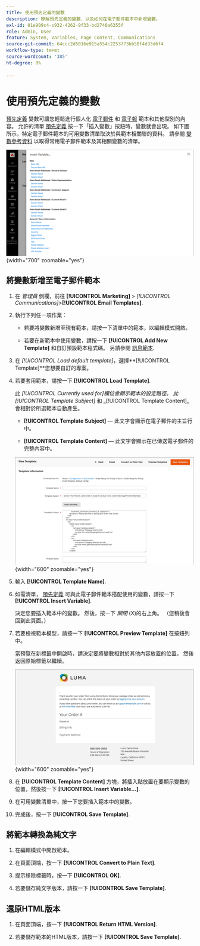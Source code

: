 ```yaml
---
title: 使用預先定義的變數
description: 瞭解預先定義的變數，以及如何在電子郵件範本中新增變數。
exl-id: 01e909c4-c932-4262-9f33-bd2740a6355f
role: Admin, User
feature: System, Variables, Page Content, Communications
source-git-commit: 64ccc2d5016e915a554c2253773bb50f4d33d6f4
workflow-type: tm+mt
source-wordcount: '385'
ht-degree: 0%

---
```


# 使用預先定義的變數

[預先定義](variables-predefined.md) 變數可讓您輕鬆進行個人化 [電子郵件](email-templates.md) 和 [電子報](../merchandising-promotions/newsletters.md) 範本和其他型別的內容。 允許的清單 [預先定義](variables-predefined.md) 按一下「插入變數」按鈕時，變數就會出現。 如下圖所示，特定電子郵件範本的可用變數清單取決於與範本相關聯的資料。 請參閱 [變數參考資料](variables-reference.md) 以取得常用電子郵件範本及其相關變數的清單。

![預先定義的電子郵件範本變數](./assets/email-template-new-pickup-order-predefined-variables.png){width="700" zoomable="yes"}

## 將變數新增至電子郵件範本

1. 在 _管理員_ 側欄，前往 **[!UICONTROL Marketing]** > _[!UICONTROL Communications]_>**[!UICONTROL Email Templates]**.

1. 執行下列任一項作業：

   - 若要將變數新增至現有範本，請按一下清單中的範本，以編輯模式開啟。

   - 若要在新範本中使用變數，請按一下 **[!UICONTROL Add New Template]** 和自訂預設範本程式碼。 另請參閱 [訊息範本](email-template-custom.md#message-templates).

1. 在 _[!UICONTROL Load default template]_，選擇&#x200B;**[!UICONTROL Template]**您想要自訂的專案。

1. 若要套用範本，請按一下 **[!UICONTROL Load Template]**.

   此 _[!UICONTROL Currently used for]_欄位會顯示範本的設定路徑。 此_[!UICONTROL Template Subject]_ 和 _[!UICONTROL Template Content]_會相對於所選範本自動產生。

   - **[!UICONTROL Template Subject]**  — 此文字會顯示在電子郵件的主旨行中。

   - **[!UICONTROL Template Content]**  — 此文字會顯示在已傳送電子郵件的完整內容中。

   ![電子郵件範本內容](./assets/email-template-content.png){width="600" zoomable="yes"}

1. 輸入 **[!UICONTROL Template Name]**.

1. 如需清單， [預先定義](variables-predefined.md) 可與此電子郵件範本搭配使用的變數，請按一下 **[!UICONTROL Insert Variable]**.

   決定您要插入範本中的變數。 然後，按一下 _關閉_ (X)的右上角。 （您稍後會回到此頁面。）

1. 若要檢視範本模型，請按一下 **[!UICONTROL Preview Template]** 在按鈕列中。

   當預覽在新標籤中開啟時，請決定要將變數相對於其他內容放置的位置。 然後返回原始標籤以繼續。

   ![預覽範本](./assets/email-template-new-pickup-order-preview.png){width="600" zoomable="yes"}

1. 在 **[!UICONTROL Template Content]** 方塊，將插入點放置在要顯示變數的位置，然後按一下 **[!UICONTROL Insert Variable...]**.

1. 在可用變數清單中，按一下您要插入範本中的變數。

1. 完成後，按一下 **[!UICONTROL Save Template]**.

## 將範本轉換為純文字

1. 在編輯模式中開啟範本。

1. 在頁面頂端，按一下 **[!UICONTROL Convert to Plain Text]**.

1. 提示移除標籤時，按一下 **[!UICONTROL OK]**.

1. 若要儲存純文字版本，請按一下 **[!UICONTROL Save Template]**.

## 還原HTML版本

1. 在頁面頂端，按一下 **[!UICONTROL Return HTML Version]**.

1. 若要儲存範本的HTML版本，請按一下 **[!UICONTROL Save Template]**.
